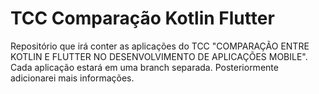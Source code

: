 # TCC Comparação Kotlin Flutter

Repositório que irá conter as aplicações do TCC "COMPARAÇÃO ENTRE KOTLIN E FLUTTER NO DESENVOLVIMENTO DE APLICAÇÕES MOBILE".
Cada aplicação estará em uma branch separada.
Posteriormente adicionarei mais informações.
